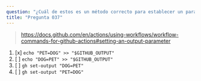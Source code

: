 ```yaml
---
question: "¿Cuál de estos es un método correcto para establecer un parámetro de salida `PET` con un valor de `DOG` en un `step`?"
title: "Pregunta 037"
---
```



> https://docs.github.com/en/actions/using-workflows/workflow-commands-for-github-actions#setting-an-output-parameter
1. [x] `echo "PET=DOG" >> "$GITHUB_OUTPUT"`
1. [ ] `echo "DOG=PET" >> "$GITHUB_OUTPUT"`
1. [ ] `gh set-output "DOG=PET"`
1. [ ] `gh set-output "PET=DOG"`
